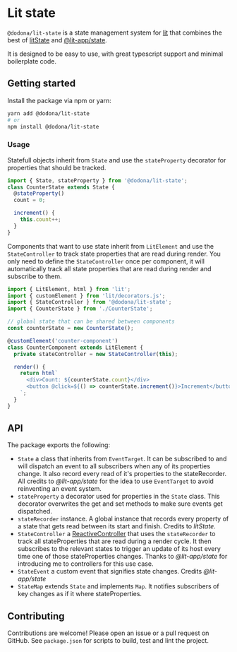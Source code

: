 # Lit state 
`@dodona/lit-state` is a state management system for [lit](https://lit.dev/) that combines the best of [litState](https://www.npmjs.com/package/lit-element-state) and [@lit-app/state](https://www.npmjs.com/package/@lit-app/state).

It is designed to be easy to use, with great typescript support and minimal boilerplate code.

## Getting started
Install the package via npm or yarn:
```bash
yarn add @dodona/lit-state
# or
npm install @dodona/lit-state
```

### Usage
Statefull objects inherit from `State` and use the `stateProperty` decorator for properties that should be tracked.
```ts
import { State, stateProperty } from '@dodona/lit-state';
class CounterState extends State {
  @stateProperty()
  count = 0;

  increment() {
    this.count++;
  }
}
```

Components that want to use state inherit from `LitElement` and use the `StateController` to track state properties that are read during render.
You only need to define the `StateController` once per component, it will automatically track all state properties that are read during render and subscribe to them.
```ts
import { LitElement, html } from 'lit';
import { customElement } from 'lit/decorators.js';
import { StateController } from '@dodona/lit-state';
import { CounterState } from './CounterState';

// global state that can be shared between components
const counterState = new CounterState();

@customElement('counter-component')
class CounterComponent extends LitElement {
  private stateController = new StateController(this);

  render() {
    return html`
      <div>Count: ${counterState.count}</div>
      <button @click=${() => counterState.increment()}>Increment</button>
    `;
  }
}
```

## API
The package exports the following:
- `State` a class that inherits from `EventTarget`. It can be subscribed to and will dispatch an event to all subscribers when any of its properties change. It also record every read of it's properties to the stateRecorder. All credits to _@lit-app/state_ for the idea to use `EventTarget` to avoid reinventing an event system.
- `stateProperty` a decorator used for properties in the `State` class. This decorator overwrites the get and set methods to make sure events get dispatched.
- `stateRecorder` instance. A global instance that records every property of a state that gets read between its start and finish. Credits to _litState_.
- `StateController` a [ReactiveController](https://lit.dev/docs/composition/controllers/) that uses the `stateRecorder` to track all stateProperties that are read during a render cycle. It then subscribes to the relevant states to trigger an update of its host every time one of those stateProperties changes. Thanks to _@lit-app/state_ for introducing me to controllers for this use case.
- `StateEvent` a custom event that signifies state changes. Credits _@lit-app/state_
- `StateMap` extends `State` and implements `Map`. It  notifies subscribers of key changes as if it where stateProperties.

## Contributing
Contributions are welcome! Please open an issue or a pull request on GitHub.
See `package.json` for scripts to build, test and lint the project.
